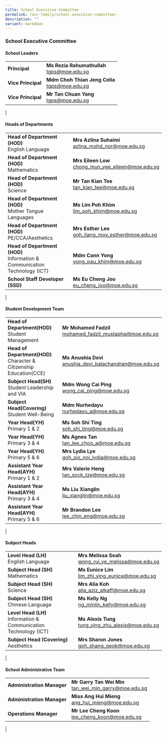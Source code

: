 ```yaml
---
title: School Executive Committee
permalink: /our-family/school-executive-committee/
description: ""
variant: markdown
---
```

### **School Executive Committee**
#### **School Leaders**



|  |  |
|---|---|
| **Principal**  | **Ms Rezia Rahumathullah**<br>[tgps@moe.edu.sg](mailto:tgps@moe.edu.sg) |
| **Vice Principal**   | **Mdm Choh Thian Jeng Celia**<br>[tgps@moe.edu.sg](mailto:tgps@moe.edu.sg)  |
| **Vice Principal**  | **Mr Tan Chuan Yang**<br>[tgps@moe.edu.sg](mailto:tgps@moe.edu.sg)  |
|

#### **Heads of Departments**

|  |  |
|---|---|
| **Head of Department (HOD)**<br>English Language | **Mrs Azlina Suhaimi**<br>[azlina_mohd_nor@moe.edu.sg](azlina_mohd_nor@moe.edu.sg) |
| **Head of Department (HOD)**<br>Mathematics | **Mrs Eileen Low**<br>[chong_mun_yee_eileen@moe.edu.sg](chong_mun_yee_eileen@moe.edu.sg) |
| **Head of Department (HOD)**<br>Science | **Mr Tan Kian Tee**<br>[tan_kian_tee@moe.edu.sg](tan_kian_tee@moe.edu.sg) |
| **Head of Department (HOD)**<br>Mother Tongue Languages | **Ms Lim Poh Khim**<br>[lim_poh_khim@moe.edu.sg](lim_poh_khim@moe.edu.sg) |
| **Head of Department (HOD)**<br>PE/CCA/Aesthetics | **Mrs Esther Lee**<br>[goh_liang_moy_esther@moe.edu.sg](goh_liang_moy_esther@moe.edu.sg) |
| **Head of Department (HOD)**<br>Information &amp; Communication Technology (ICT) | **Mdm Cann Yong**<br>[yong_pau_khim@moe.edu.sg](yong_pau_khim@moe.edu.sg) |
| **School Staff Developer (SSD)** | **Ms Eu Cheng Joo**<br>[eu_cheng_joo@moe.edu.sg](eu_cheng_joo@moe.edu.sg) |
|

#### **Student Development Team**

|  |  |
|---|---|
| **Head of Department(HOD)**<br>Student Management| **Mr Mohamed Fadzil**<br>[mohamed_fadzil_mustapha@moe.edu.sg](mohamed_fadzil_mustapha@moe.edu.sg) |
| **Head of Department(HOD)**<br>Character &amp; Citizenship Education(CCE)| **Ms Anushia Devi**<br>[anushia_devi_balachandran@moe.edu.sg](anushia_devi_balachandran@moe.edu.sg) |
| **Subject Head(SH)**<br>Student Leadership and VIA| **Mdm Wong Cai Ping**<br>[wong_cai_ping@moe.edu.sg](wong_cai_ping@moe.edu.sg) |
| **Subject Head(Covering)**<br>Student Well-Being  | **Mdm Nurhedayu**<br>[nurhedayu_a@moe.edu.sg](nurhedayu_a@moe.edu.sg) |
| **Year Head(YH)**<br>Primary 1 &amp; 2| **Ms Soh Shi Ting**<br>[soh_shi_ting@moe.edu.sg](soh_shi_ting@moe.edu.sg) |
| **Year Head(YH)**<br>Primary 3 &amp; 4| **Ms Agnes Tan**<br>[tan_lee_choo_a@moe.edu.sg](tan_lee_choo_a@moe.edu.sg) |
| **Year Head(YH)**<br>Primary 5 &amp; 6| **Mrs Lydia Lye**<br>[goh_sio_noi_lydia@moe.edu.sg](goh_sio_noi_lydia@moe.edu.sg) |
| **Assistant Year Head(AYH)**<br>Primary 1 &amp; 2| **Mrs Valerie Heng**<br>[tan_sock_tze@moe.edu.sg](tan_sock_tze@moe.edu.sg) |
| **Assistant Year Head(AYH)**<br>Primary 3 &amp; 4| **Ms Liu Xianglin**<br>[liu_xianglin@moe.edu.sg](liu_xianglin@moe.edu.sg) |
| **Assistant Year Head(AYH)**<br>Primary 5 &amp; 6| **Mr Brandon Lee**<br>[lee_chin_eng@moe.edu.sg](lee_chin_eng@moe.edu.sg) |
|






#### **Subject Heads**

|  |  |
|---|---|
| **Level Head (LH)**<br>English Language | **Mrs Melissa Seah**<br>[wong_rui_ye_melissa@moe.edu.sg](wong_rui_ye_melissa@moe.edu.sg) |
| **Subject Head (SH)**<br>Mathematics | **Ms Eunice Lim**<br>[lim_zhi_ying_eunice@moe.edu.sg](lim_zhi_ying_eunice@moe.edu.sg) |
| **Subject Head (SH)**<br>Science | **Mrs Alia Koh**<br>[alia_aziz_alkaff@moe.edu.sg](alia_aziz_alkaff@moe.edu.sg) |
| **Subject Head (SH)**<br>Chinese Language | **Ms Kelly Ng**<br>[ng_minlin_kelly@moe.edu.sg](ng_minlin_kelly@moe.edu.sg) |
| **Level Head (LH)**<br>Information &amp; Communication Technology (ICT) | **Ms Alexis Tung**<br>[tung_ying_zhu_alexis@moe.edu.sg](tung_ying_zhu_alexis@moe.edu.sg) |
| **Subject Head (Covering)**<br>Aesthetics | **Mrs Sharon Jones**<br>[goh_shang_geok@moe.edu.sg](goh_shang_geok@moe.edu.sg) |
|



#### **School Administrative Team**

|  |  |
|---|---|
| **Administration Manager** | **Mr Garry Tan Wei Min**<br>[tan_wei_min_garry@moe.edu.sg](tan_wei_min_garry@moe.edu.sg) |
| **Administration Manager** | **Miss Ang Hui Mieng**<br>[ang_hui_mieng@moe.edu.sg](ang_hui_mieng@moe.edu.sg) |
| **Operations Manager** | **Mr Lee Cheng Koon**<br>[lee_cheng_koon@moe.edu.sg](lee_cheng_koon@moe.edu.sg) |
|